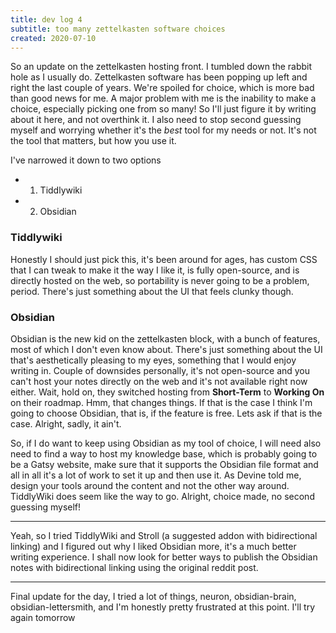 ```yaml
---
title: dev log 4
subtitle: too many zettelkasten software choices
created: 2020-07-10
---
```


So an update on the zettelkasten hosting front. I tumbled down the rabbit hole as I usually do. Zettelkasten software has been popping up left and right the last couple of years. We're spoiled for choice, which is more bad than good news for me. A major problem with me is the inability to make a choice, especially picking one from so many! So I'll just figure it by writing about it here, and not overthink it. I also need to stop second guessing myself and worrying whether it's the _best_ tool for my needs or not. It's not the tool that matters, but how you use it.

I've narrowed it down to two options

- 1. Tiddlywiki
- 2. Obsidian

### Tiddlywiki

Honestly I should just pick this, it's been around for ages, has custom CSS that I can tweak to make it the way I like it, is fully open-source, and is directly hosted on the web, so portability is never going to be a problem, period. There's just something about the UI that feels clunky though.

### Obsidian

Obsidian is the new kid on the zettelkasten block, with a bunch of features, most of which I don't even know about. There's just something about the UI that's aesthetically pleasing to my eyes, something that I would enjoy writing in. Couple of downsides personally, it's not open-source and you can't host your notes directly on the web and it's not available right now either. Wait, hold on, they switched hosting from **Short-Term** to **Working On** on their roadmap. Hmm, that changes things. If that is the case I think I'm going to choose Obsidian, that is, if the feature is free. Lets ask if that is the case. Alright, sadly, it ain't.

So, if I do want to keep using Obsidian as my tool of choice, I will need also need to find a way to host my knowledge base, which is probably going to be a Gatsy website, make sure that it supports the Obsidian file format and all in all it's a lot of work to set it up and then use it. As Devine told me, design your tools around the content and not the other way around. TiddlyWiki does seem like the way to go. Alright, choice made, no second guessing myself!

---

Yeah, so I tried TiddlyWiki and Stroll (a suggested addon with bidirectional linking) and I figured out why I liked Obsidian more, it's a much better writing experience. I shall now look for better ways to publish the Obsidian notes with bidirectional linking using the original reddit post.

---

Final update for the day, I tried a lot of things, neuron, obsidian-brain, obsidian-lettersmith, and I'm honestly pretty frustrated at this point. I'll try again tomorrow
